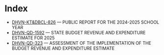 # Index

- [DHVN-KT&DBCL-826](DHVN-KT%26DBCL-826%20Public%20Report%20for%20the%202024-2025%20School%20Year.html) — PUBLIC REPORT FOR THE 2024-2025 SCHOOL YEAR
- [DHVN-QD-1592](DHVN-QD-1592%20Budget%20Estimate%20Disclosure%202025.html) — STATE BUDGET REVENUE AND EXPENDITURE ESTIMATE FOR 2025
- [DHVN-QD-323](DHVN-QD-323%20Q1%202025%20Budget%20Execution%20Disclosure.html) — ASSESSMENT OF THE IMPLEMENTATION OF THE BUDGET REVENUE AND EXPENDITURE ESTIMATE
